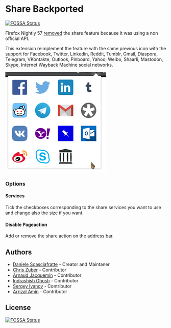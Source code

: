 # Share Backported
[![FOSSA Status](https://app.fossa.io/api/projects/git%2Bgithub.com%2FMte90%2FShare-Backported.svg?type=shield)](https://app.fossa.io/projects/git%2Bgithub.com%2FMte90%2FShare-Backported?ref=badge_shield)


Firefox Nightly 57 [removed](https://bugzilla.mozilla.org/show_bug.cgi?id=1388902) the share feature because it was using a non official API.

This extension reimplement the feature with the same previous icon with the support for Facebook, Twitter, Linkedin, Reddit, Tumblr, Gmail, Diaspora, Telegram, VKontakte, Outlook, Pinboard, Yahoo, Weibo, Shaarli, Mastodon, Skype, Internet Wayback Machine social networks.

![](screenshot.png)

### Options

#### Services
Tick the checkboxes corresponding to the share services you want to use and change also the size
if you want.

#### Disable Pageaction
Add or remove the share action on the address bar.

## Authors

* [Daniele Scasciafratte](https://github.com/Mte90/) - Creator and Maintaner
* [Chris Zuber](https://github.com/shgysk8zer0) - Contributor
* [Arnaud Jacquemin](https://github.com/arnaud-jacquemin) - Contributor
* [Indrashish Ghosh](https://github.com/ghosh) - Contributor
* [Sergey Ivanov](https://github.com/ufocoder) - Contributor
* [Arrizal Amin](https://github.com/arrizalamin) - Contributor


## License
[![FOSSA Status](https://app.fossa.io/api/projects/git%2Bgithub.com%2FMte90%2FShare-Backported.svg?type=large)](https://app.fossa.io/projects/git%2Bgithub.com%2FMte90%2FShare-Backported?ref=badge_large)
